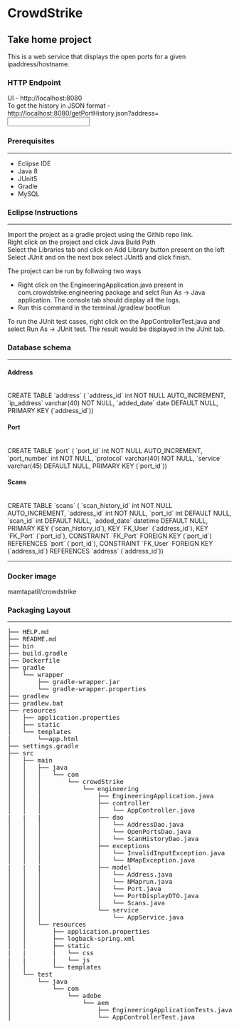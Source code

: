 # CrowdStrike

<h2>Take home project</h2>

This is a web service that displays the open ports for a given ipaddress/hostname.
<br>

<h3>HTTP Endpoint</h3>
  UI  - http://localhost:8080
<br>
  To get the history in JSON format - http://localhost:8080/getPortHistory.json?address=<input>

<h3>Prerequisites</h3>
<hr>

* Eclipse IDE
* Java 8
* JUnit5
* Gradle
* MySQL

<h3>Eclipse Instructions</h3>
<hr>

Import the project as a gradle project using the Githib repo link.<br> Right click on the project and click Java Build Path <br> Select the Libraries tab and click on Add Library button present on the left <br> Select JUnit and on the next box select JUnit5 and click finish.

The project can be run by follwoing two ways
* Right click on the EngineeringApplication.java present in com.crowdstrike.engineering package and selct Run As -> Java application. The console tab should display all the logs.
* Run this command in the terminal./gradlew bootRun

To run the JUnit test cases, right click on the AppControllerTest.java and select Run As -> JUnit test. The result would be displayed in the JUnit tab.

<h3>Database schema</h3>
<hr>
  
 <h4> Address </h4> <br>
   CREATE TABLE `address` (
  `address_id` int NOT NULL AUTO_INCREMENT,
  `ip_address` varchar(40) NOT NULL,
  `added_date` date DEFAULT NULL,
  PRIMARY KEY (`address_id`))
 
  <h4> Port </h4> <br>
    CREATE TABLE `port` (
  `port_id` int NOT NULL AUTO_INCREMENT,
  `port_number` int NOT NULL,
  `protocol` varchar(40) NOT NULL,
  `service` varchar(45) DEFAULT NULL,
  PRIMARY KEY (`port_id`))
  
   <h4> Scans </h4> <br>
  CREATE TABLE `scans` (
  `scan_history_id` int NOT NULL AUTO_INCREMENT,
  `address_id` int NOT NULL,
  `port_id` int DEFAULT NULL,
  `scan_id` int DEFAULT NULL,
  `added_date` datetime DEFAULT NULL,
  PRIMARY KEY (`scan_history_id`),
  KEY `FK_User` (`address_id`),
  KEY `FK_Port` (`port_id`),
  CONSTRAINT `FK_Port` FOREIGN KEY (`port_id`) REFERENCES `port` (`port_id`),
  CONSTRAINT `FK_User` FOREIGN KEY (`address_id`) REFERENCES `address` (`address_id`))
  
<hr>
  
<h3>Docker image</h3>
mamtapatil/crowdstrike
  
<h3>Packaging Layout</h3>
<hr>
<pre>
├── HELP.md
├── README.md
├── bin
├── build.gradle
|── Dockerfile
├── gradle
│   └── wrapper
│       ├── gradle-wrapper.jar
│       └── gradle-wrapper.properties
├── gradlew
├── gradlew.bat
├── resources
│   ├── application.properties
│   ├── static
│   └── templates
|       └──app.html       
├── settings.gradle
├── src
│   ├── main
│   │   ├── java
│   │   │   └── com
│   │   │       └── crowdStrike
│   │   │           └── engineering
│   │   │               ├── EngineeringApplication.java
│   │   │               ├── controller
│   │   │               │   └── AppController.java
|   |   |               ├── dao
│   │   │               │   └── AddressDao.java
│   │   │               │   └── OpenPortsDao.java
│   │   │               │   └── ScanHistoryDao.java
│   │   │               ├── exceptions
│   │   │               │   └── InvalidInputException.java
│   │   │               │   └── NMapException.java
|   |   |               ├── model
│   │   │               │   └── Address.java
│   │   │               │   └── NMaprun.java
│   │   │               │   └── Port.java
│   │   │               │   └── PortDisplayDTO.java
│   │   │               │   └── Scans.java
│   │   │               └── service
│   │   │                   └── AppService.java
│   │   └── resources
│   │       ├── application.properties
│   │       ├── logback-spring.xml
│   │       ├── static
|   |       |   └── css
|   |       |   └── js
│   │       └── templates
│   └── test
│       └── java
│           └── com
│               └── adobe
│                   └── aem
│                       ├── EngineeringApplicationTests.java
│                       └── AppControllerTest.java
</pre>


